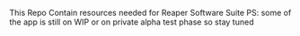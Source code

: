 This Repo Contain resources needed for Reaper Software Suite 
PS: some of the app is still on WIP or on private alpha test phase so stay tuned

